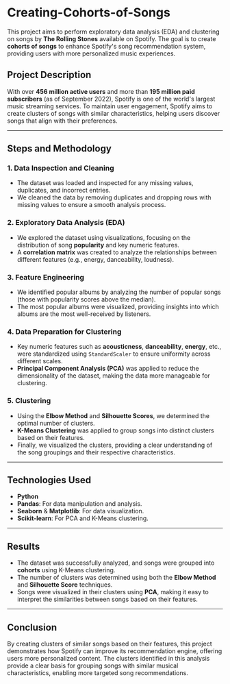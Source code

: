 # Creating-Cohorts-of-Songs

This project aims to perform exploratory data analysis (EDA) and clustering on songs by **The Rolling Stones** available on Spotify. The goal is to create **cohorts of songs** to enhance Spotify's song recommendation system, providing users with more personalized music experiences.

## Project Description

With over **456 million active users** and more than **195 million paid subscribers** (as of September 2022), Spotify is one of the world's largest music streaming services. To maintain user engagement, Spotify aims to create clusters of songs with similar characteristics, helping users discover songs that align with their preferences.

---

## Steps and Methodology

### 1. Data Inspection and Cleaning
- The dataset was loaded and inspected for any missing values, duplicates, and incorrect entries.
- We cleaned the data by removing duplicates and dropping rows with missing values to ensure a smooth analysis process.

### 2. Exploratory Data Analysis (EDA)
- We explored the dataset using visualizations, focusing on the distribution of song **popularity** and key numeric features.
- A **correlation matrix** was created to analyze the relationships between different features (e.g., energy, danceability, loudness).

### 3. Feature Engineering
- We identified popular albums by analyzing the number of popular songs (those with popularity scores above the median).
- The most popular albums were visualized, providing insights into which albums are the most well-received by listeners.

### 4. Data Preparation for Clustering
- Key numeric features such as **acousticness**, **danceability**, **energy**, etc., were standardized using `StandardScaler` to ensure uniformity across different scales.
- **Principal Component Analysis (PCA)** was applied to reduce the dimensionality of the dataset, making the data more manageable for clustering.

### 5. Clustering
- Using the **Elbow Method** and **Silhouette Scores**, we determined the optimal number of clusters.
- **K-Means Clustering** was applied to group songs into distinct clusters based on their features.
- Finally, we visualized the clusters, providing a clear understanding of the song groupings and their respective characteristics.

---

## Technologies Used

- **Python**
- **Pandas**: For data manipulation and analysis.
- **Seaborn** & **Matplotlib**: For data visualization.
- **Scikit-learn**: For PCA and K-Means clustering.

---

## Results

- The dataset was successfully analyzed, and songs were grouped into **cohorts** using K-Means clustering.
- The number of clusters was determined using both the **Elbow Method** and **Silhouette Score** techniques.
- Songs were visualized in their clusters using **PCA**, making it easy to interpret the similarities between songs based on their features.

---

## Conclusion

By creating clusters of similar songs based on their features, this project demonstrates how Spotify can improve its recommendation engine, offering users more personalized content. The clusters identified in this analysis provide a clear basis for grouping songs with similar musical characteristics, enabling more targeted song recommendations.
